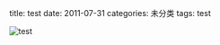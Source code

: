 title: test
date: 2011-07-31
categories: 未分类
tags: test

![](images/7D6D76A95F0265B73B385FAC6352243B_1280_1025.jpg "test")
